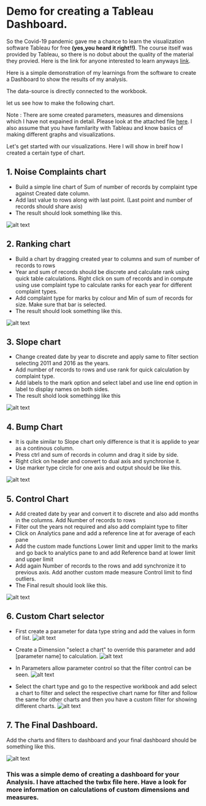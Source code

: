 # Demo for creating a Tableau Dashboard.

So the Covid-19 pandemic gave me a chance to learn the visualization software Tableau for free **(yes,you heard it right!!)**. The course itself was provided by Tableau, so there is no dobut about the quality of the material they provied. Here is the link for anyone interested to learn anyways [link](https://www.tableau.com/learn/training/elearning).

Here is a simple demonstration of my learnings from the software to create a Dashboard to show the results of my analysis.

The data-source is directly connected to the workbook.

let us see how to make the following chart.

Note : There are some created parameters, measures and dimensions which I have not expained in detail. Please look at the attached file [here](./workbook/Swap-Sheets-and-Work-with-Dashboard-Layout_Starter_10.4.twbx). I also assume that you have familarity with Tableau and know basics of making different graphs and visualizations.

Let's get started with our visualizations. Here I will show in breif how I created a certain type of chart.

## 1. Noise Complaints chart
- Build a simple line chart of Sum of number of records by complaint type against Created date column.
- Add last value to rows along with last point. (Last point and number of records should share axis)
- The result should look something like this.

![alt text]( https://github.com/95bhargav/Tableau/blob/master/images/Noise%20Complaints%20Line%20Graph.png "Noise Complaint Chart")

## 2. Ranking chart
- Build a chart by dragging created year to columns and sum of number of records to rows
- Year and sum of records should be discrete and calculate rank using quick table calculations. Right click on sum of records and in compute using use complaint type to calculate ranks for each year for different complaint types.
- Add complaint type for marks by colour and Min of sum of records for size. Make sure that bar is selected.
- The result should look something like this.

![alt text]( https://github.com/95bhargav/Tableau/blob/master/images/Ranking%20over%20time%20box.png "Ranking over Time")

## 3. Slope chart 
- Change created date by year to discrete and  apply same to filter section selecting 2011 and 2016 as the years.
- Add number of records to rows and use rank for quick calculation by complaint type.
- Add labels to the mark option and select label and use line end option in label to display names on both sides.
-  The result shold look somethingg like this

![alt text]( https://github.com/95bhargav/Tableau/blob/master/images/Slope%20Chart.png "Slope Chart")

## 4. Bump Chart
- It is quite similar to Slope chart only difference is that it is applide to year as a continous column.
- Press ctrl and sum of records in column and drag it side by side. 
- Right click on header and convert to dual axis and synchronise it.
- Use marker type circle for one axis and output should be like this.

![alt text]( https://github.com/95bhargav/Tableau/blob/master/images/Bump%20Chart.png "Bump Chart")

## 5. Control Chart
- Add created date by year and convert it to discrete and also add months in the columns. Add Number of records to rows
- Filter out the years not required and also add complaint type to filter
- Click on Analytics pane and add a reference line at for average of each pane
- Add the custom made functions Lower limit and upper limit to the marks and go back to analytics pane to and add Reference band at lower limit and upper limit
- Add again Number of records to the rows and add synchronize it to previous axis. Add another custom made measure Control limit to find outliers.
- The Final result should look like this.

![alt text]( https://github.com/95bhargav/Tableau/blob/master/images/Control%20Chart.png "Control Chart")

## 6. Custom Chart selector
- First create a parameter for data type string and add the values in form of list.
![alt text]( https://github.com/95bhargav/Tableau/blob/master/images/Parameter.png "Parameter")

- Create a Dimension "select a chart" to override this parameter and add [parameter name] to calculation.
![alt text]( https://github.com/95bhargav/Tableau/blob/master/images/Screenshot%202021-03-10%20005150.png "Select a Chart")

- In Parameters allow parameter control so that the filter control can be seen.
![alt text]( https://github.com/95bhargav/Tableau/blob/master/images/Capture.PNG "Filter")

- Select the chart type and go to the respective workbook and add select a chart to filter and select the respective chart name for filter and follow the same for other charts and then you have a custom filter for showing different charts.
![alt text]( https://github.com/95bhargav/Tableau/blob/master/images/Screenshot%202021-03-10%20005247.png "Setting up custom Filter")


## 7. The Final Dashboard.
Add the charts and filters to dashboard and your final dashboard should be something like this.

![alt text]( https://github.com/95bhargav/Tableau/blob/master/images/Dashboard.png "Dashboard")


### This was a simple demo of creating a dashboard for your Analysis. I have attached the twbx file here. Have a look for more information on calculations of custom dimensions and measures.

